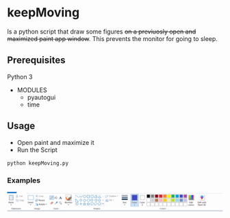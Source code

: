 # keepMoving

Is a python script that draw some figures <del>on a previuosly open and maximized paint app window</del>. This prevents the monitor for going to sleep.

## Prerequisites

Python 3

- MODULES
  - pyautogui
  - time

## Usage

- Open paint and maximize it
- Run the Script

```bash
python keepMoving.py
```

### Examples

![Example](example.gif)
